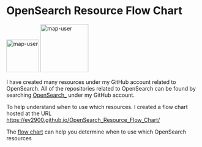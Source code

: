# OpenSearch Resource Flow Chart

 <img width="85" alt="map-user" src="https://img.shields.io/badge/views-608-green"> <img width="125" alt="map-user" src="https://img.shields.io/badge/unique visits-244-green">

I have created many resources under my GitHub account related to OpenSearch. All of the repositories related to OpenSearch can be found by searching [OpenSearch_](https://github.com/ev2900?tab=repositories&q=OpenSearch_&type=&language=&sort=) under my GitHub account.

To help understand when to use which resources. I created a flow chart hosted at the URL https://ev2900.github.io/OpenSearch_Resource_Flow_Chart/

The [flow chart](https://ev2900.github.io/OpenSearch_Resource_Flow_Chart/) can help you determine when to use which OpenSearch resources
